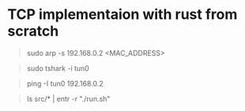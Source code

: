 # TCP implementaion with rust from scratch

> sudo arp -s 192.168.0.2 <MAC_ADDRESS>

> sudo tshark -i tun0

> ping -I tun0 192.168.0.2

> ls src/* | entr -r "./run.sh"